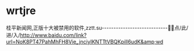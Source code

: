 # wrtjre
桂平新闻网,正版十大被禁用的软件,zztt.su----------------------------🤒🤒点/此/进/入/http://www.baidu.com/link?url=NoK8PT47PahMhFH8Vie_jnciyIKNTTtVBQKpill6udK&amp;wd
